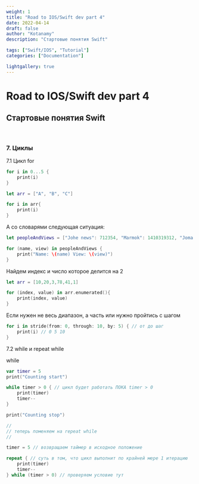 ```yaml
---
weight: 1
title: "Road to IOS/Swift dev part 4"
date: 2022-04-14
draft: false
author: "Kotanamy"
description: "Стартовые понятия Swift"

tags: ["Swift/IOS", "Tutorial"]
categories: ["Documentation"]

lightgallery: true
---
```


# Road to IOS/Swift dev part 4
## **Стартовые понятия Swift**

<br>

### 7. Циклы

7.1 Цикл for

```Swift
for i in 0...5 {
    print(i)
}

let arr = ["A", "B", "C"]

for i in arr{
    print(i)
}
```

А со словарями следующая ситуация:

```Swift
let peopleAndViews = ["Johe news": 712354, "Marmok": 1410319312, "Joma tech": 5013001]

for (name, view) in peopleAndViews {
    print("Name: \(name) View: \(view)")
}
```

Найдем индекс и число которое делится на 2

```Swift
let arr = [10,20,3,78,41,1]

for (index, value) in arr.enumerated(){
    print(index, value)
}
```

Если нужен не весь диапазон, а часть или нужно пройтись с шагом
```Swift
for i in stride(from: 0, through: 10, by: 5) { // от до шаг
    print(i) // 0 5 10
}
```

7.2 while и repeat while

while

```Swift
var timer = 5
print("Counting start")

while timer > 0 { // цикл будет работать ПОКА timer > 0
    print(timer)
    timer--
}

print("Counting stop")

//
// теперь поменяем на repeat while
//

timer = 5 // возвращаем таймер в исходное положение

repeat { // суть в том, что цикл выполнит по крайней мере 1 итерацию
    print(timer)
    timer--
} while (timer > 0) // проверяем условие тут
```